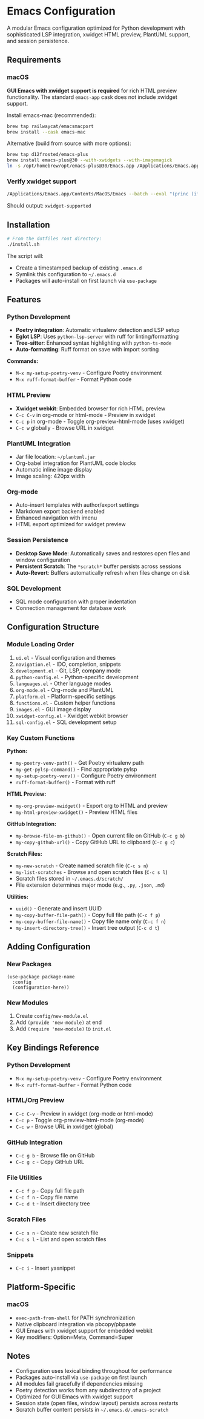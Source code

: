 # Emacs Configuration

A modular Emacs configuration optimized for Python development with sophisticated LSP integration, xwidget HTML preview, PlantUML support, and session persistence.

## Requirements

### macOS

**GUI Emacs with xwidget support is required** for rich HTML preview functionality. The standard `emacs-app` cask does not include xwidget support.

Install emacs-mac (recommended):
```bash
brew tap railwaycat/emacsmacport
brew install --cask emacs-mac
```

Alternative (build from source with more options):
```bash
brew tap d12frosted/emacs-plus
brew install emacs-plus@30 --with-xwidgets --with-imagemagick
ln -s /opt/homebrew/opt/emacs-plus@30/Emacs.app /Applications/Emacs.app
```

### Verify xwidget support

```bash
/Applications/Emacs.app/Contents/MacOS/Emacs --batch --eval "(princ (if (fboundp 'xwidget-webkit-browse-url) \"xwidget-supported\" \"xwidget-not-supported\"))"
```

Should output: `xwidget-supported`

## Installation

```bash
# From the dotfiles root directory:
./install.sh
```

The script will:
- Create a timestamped backup of existing `.emacs.d`
- Symlink this configuration to `~/.emacs.d`
- Packages will auto-install on first launch via `use-package`

## Features

### Python Development
- **Poetry integration**: Automatic virtualenv detection and LSP setup
- **Eglot LSP**: Uses `python-lsp-server` with ruff for linting/formatting
- **Tree-sitter**: Enhanced syntax highlighting with `python-ts-mode`
- **Auto-formatting**: Ruff format on save with import sorting

**Commands:**
- `M-x my-setup-poetry-venv` - Configure Poetry environment
- `M-x ruff-format-buffer` - Format Python code

### HTML Preview
- **Xwidget webkit**: Embedded browser for rich HTML preview
- `C-c C-v` in org-mode or html-mode - Preview in xwidget
- `C-c p` in org-mode - Toggle org-preview-html-mode (uses xwidget)
- `C-c w` globally - Browse URL in xwidget

### PlantUML Integration
- Jar file location: `~/plantuml.jar`
- Org-babel integration for PlantUML code blocks
- Automatic inline image display
- Image scaling: 420px width

### Org-mode
- Auto-insert templates with author/export settings
- Markdown export backend enabled
- Enhanced navigation with imenu
- HTML export optimized for xwidget preview

### Session Persistence
- **Desktop Save Mode**: Automatically saves and restores open files and window configuration
- **Persistent Scratch**: The `*scratch*` buffer persists across sessions
- **Auto-Revert**: Buffers automatically refresh when files change on disk

### SQL Development
- SQL mode configuration with proper indentation
- Connection management for database work

## Configuration Structure

### Module Loading Order
1. `ui.el` - Visual configuration and themes
2. `navigation.el` - IDO, completion, snippets
3. `development.el` - Git, LSP, company mode
4. `python-config.el` - Python-specific development
5. `languages.el` - Other language modes
6. `org-mode.el` - Org-mode and PlantUML
7. `platform.el` - Platform-specific settings
8. `functions.el` - Custom helper functions
9. `images.el` - GUI image display
10. `xwidget-config.el` - Xwidget webkit browser
11. `sql-config.el` - SQL development setup

### Key Custom Functions

**Python:**
- `my-poetry-venv-path()` - Get Poetry virtualenv path
- `my-get-pylsp-command()` - Find appropriate pylsp
- `my-setup-poetry-venv()` - Configure Poetry environment
- `ruff-format-buffer()` - Format with ruff

**HTML Preview:**
- `my-org-preview-xwidget()` - Export org to HTML and preview
- `my-html-preview-xwidget()` - Preview HTML files

**GitHub Integration:**
- `my-browse-file-on-github()` - Open current file on GitHub (`C-c g b`)
- `my-copy-github-url()` - Copy GitHub URL to clipboard (`C-c g c`)

**Scratch Files:**
- `my-new-scratch` - Create named scratch file (`C-c s n`)
- `my-list-scratches` - Browse and open scratch files (`C-c s l`)
- Scratch files stored in `~/.emacs.d/scratch/`
- File extension determines major mode (e.g., `.py`, `.json`, `.md`)

**Utilities:**
- `uuid()` - Generate and insert UUID
- `my-copy-buffer-file-path()` - Copy full file path (`C-c f p`)
- `my-copy-buffer-file-name()` - Copy file name only (`C-c f n`)
- `my-insert-directory-tree()` - Insert tree output (`C-c d t`)

## Adding Configuration

### New Packages
```elisp
(use-package package-name
  :config
  (configuration-here))
```

### New Modules
1. Create `config/new-module.el`
2. Add `(provide 'new-module)` at end
3. Add `(require 'new-module)` to `init.el`

## Key Bindings Reference

### Python Development
- `M-x my-setup-poetry-venv` - Configure Poetry environment
- `M-x ruff-format-buffer` - Format Python code

### HTML/Org Preview
- `C-c C-v` - Preview in xwidget (org-mode or html-mode)
- `C-c p` - Toggle org-preview-html-mode (org-mode)
- `C-c w` - Browse URL in xwidget (global)

### GitHub Integration
- `C-c g b` - Browse file on GitHub
- `C-c g c` - Copy GitHub URL

### File Utilities
- `C-c f p` - Copy full file path
- `C-c f n` - Copy file name
- `C-c d t` - Insert directory tree

### Scratch Files
- `C-c s n` - Create new scratch file
- `C-c s l` - List and open scratch files

### Snippets
- `C-c i` - Insert yasnippet

## Platform-Specific

### macOS
- `exec-path-from-shell` for PATH synchronization
- Native clipboard integration via pbcopy/pbpaste
- GUI Emacs with xwidget support for embedded webkit
- Key modifiers: Option=Meta, Command=Super

## Notes

- Configuration uses lexical binding throughout for performance
- Packages auto-install via `use-package` on first launch
- All modules fail gracefully if dependencies missing
- Poetry detection works from any subdirectory of a project
- Optimized for GUI Emacs with xwidget support
- Session state (open files, window layout) persists across restarts
- Scratch buffer content persists in `~/.emacs.d/.emacs-scratch`
